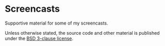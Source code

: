 # Screencasts

Supportive material for some of my screencasts.

Unless otherwise stated, the source code and other material is published under
the [BSD 3-clause
license](https://github.com/s3rvac/screencasts/blob/master/LICENSE).
